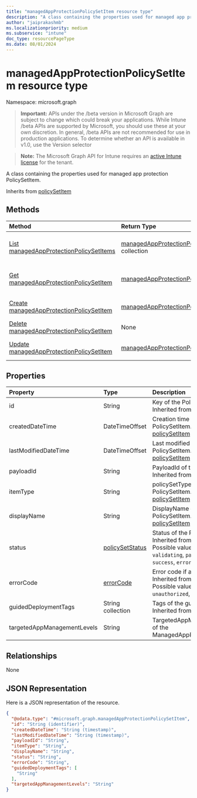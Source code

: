 ```yaml
---
title: "managedAppProtectionPolicySetItem resource type"
description: "A class containing the properties used for managed app protection PolicySetItem."
author: "jaiprakashmb"
ms.localizationpriority: medium
ms.subservice: "intune"
doc_type: resourcePageType
ms.date: 08/01/2024
---
```


# managedAppProtectionPolicySetItem resource type

Namespace: microsoft.graph

> **Important:** APIs under the /beta version in Microsoft Graph are subject to change which could break your applications. While Intune /beta APIs are supported by Microsoft, you should use these at your own discretion. In general, /beta APIs are not recommended for use in production applications. To determine whether an API is available in v1.0, use the Version selector

> **Note:** The Microsoft Graph API for Intune requires an [active Intune license](https://go.microsoft.com/fwlink/?linkid=839381) for the tenant.

A class containing the properties used for managed app protection PolicySetItem.


Inherits from [policySetItem](../resources/intune-policyset-policysetitem.md)

## Methods
|Method|Return Type|Description|
|:---|:---|:---|
|[List managedAppProtectionPolicySetItems](../api/intune-policyset-managedappprotectionpolicysetitem-list.md)|[managedAppProtectionPolicySetItem](../resources/intune-policyset-managedappprotectionpolicysetitem.md) collection|List properties and relationships of the [managedAppProtectionPolicySetItem](../resources/intune-policyset-managedappprotectionpolicysetitem.md) objects.|
|[Get managedAppProtectionPolicySetItem](../api/intune-policyset-managedappprotectionpolicysetitem-get.md)|[managedAppProtectionPolicySetItem](../resources/intune-policyset-managedappprotectionpolicysetitem.md)|Read properties and relationships of the [managedAppProtectionPolicySetItem](../resources/intune-policyset-managedappprotectionpolicysetitem.md) object.|
|[Create managedAppProtectionPolicySetItem](../api/intune-policyset-managedappprotectionpolicysetitem-create.md)|[managedAppProtectionPolicySetItem](../resources/intune-policyset-managedappprotectionpolicysetitem.md)|Create a new [managedAppProtectionPolicySetItem](../resources/intune-policyset-managedappprotectionpolicysetitem.md) object.|
|[Delete managedAppProtectionPolicySetItem](../api/intune-policyset-managedappprotectionpolicysetitem-delete.md)|None|Deletes a [managedAppProtectionPolicySetItem](../resources/intune-policyset-managedappprotectionpolicysetitem.md).|
|[Update managedAppProtectionPolicySetItem](../api/intune-policyset-managedappprotectionpolicysetitem-update.md)|[managedAppProtectionPolicySetItem](../resources/intune-policyset-managedappprotectionpolicysetitem.md)|Update the properties of a [managedAppProtectionPolicySetItem](../resources/intune-policyset-managedappprotectionpolicysetitem.md) object.|

## Properties
|Property|Type|Description|
|:---|:---|:---|
|id|String|Key of the PolicySetItem. Inherited from [policySetItem](../resources/intune-policyset-policysetitem.md)|
|createdDateTime|DateTimeOffset|Creation time of the PolicySetItem. Inherited from [policySetItem](../resources/intune-policyset-policysetitem.md)|
|lastModifiedDateTime|DateTimeOffset|Last modified time of the PolicySetItem. Inherited from [policySetItem](../resources/intune-policyset-policysetitem.md)|
|payloadId|String|PayloadId of the PolicySetItem. Inherited from [policySetItem](../resources/intune-policyset-policysetitem.md)|
|itemType|String|policySetType of the PolicySetItem. Inherited from [policySetItem](../resources/intune-policyset-policysetitem.md)|
|displayName|String|DisplayName of the PolicySetItem. Inherited from [policySetItem](../resources/intune-policyset-policysetitem.md)|
|status|[policySetStatus](../resources/intune-policyset-policysetstatus.md)|Status of the PolicySetItem. Inherited from [policySetItem](../resources/intune-policyset-policysetitem.md). Possible values are: `unknown`, `validating`, `partialSuccess`, `success`, `error`, `notAssigned`.|
|errorCode|[errorCode](../resources/intune-policyset-errorcode.md)|Error code if any occured. Inherited from [policySetItem](../resources/intune-policyset-policysetitem.md). Possible values are: `noError`, `unauthorized`, `notFound`, `deleted`.|
|guidedDeploymentTags|String collection|Tags of the guided deployment Inherited from [policySetItem](../resources/intune-policyset-policysetitem.md)|
|targetedAppManagementLevels|String|TargetedAppManagementLevels of the ManagedAppPolicySetItem.|

## Relationships
None

## JSON Representation
Here is a JSON representation of the resource.
<!-- {
  "blockType": "resource",
  "keyProperty": "id",
  "@odata.type": "microsoft.graph.managedAppProtectionPolicySetItem"
}
-->
``` json
{
  "@odata.type": "#microsoft.graph.managedAppProtectionPolicySetItem",
  "id": "String (identifier)",
  "createdDateTime": "String (timestamp)",
  "lastModifiedDateTime": "String (timestamp)",
  "payloadId": "String",
  "itemType": "String",
  "displayName": "String",
  "status": "String",
  "errorCode": "String",
  "guidedDeploymentTags": [
    "String"
  ],
  "targetedAppManagementLevels": "String"
}
```